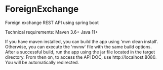 # ForeignExchange
Foreign exchange REST API using spring boot

Technical requirements:
Maven 3.6+
Java 11+

If you have maven installed, you can build the app using 'mvn clean install'. 
Otherwise, you can execute the 'mvnw' file with the same build options.
After a successful build, run the app using the jar file located in the target directory.
From then on, to access the API DOC, use http://localhost:8080. You will be automatically redirected.
